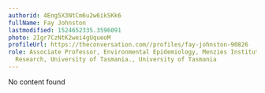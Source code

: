 ```yaml
---
authorid: 4Eng5X3NtCm6u2w6ikSKk6
fullName: Fay Johnston
lastmodified: 1524652335.3596091
photo: 2Igr7CzNtK2wei4gUqueoM
profileUrl: https://theconversation.com//profiles/fay-johnston-90826
role: Associate Professor, Environmental Epidemiology, Menzies Institute for Medical
  Research, University of Tasmania., University of Tasmania
---
```

No content found